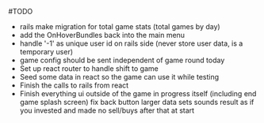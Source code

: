 #TODO
- rails make migration for total game stats (total games by day)
- add the OnHoverBundles back into the main menu
- handle '-1' as unique user id on rails side (never store user data, is a temporary user)
- game config should be sent independent of game round
today
 - Set up react router to handle shift to game
 - Seed some data in react so the game can use it while testing
 - Finish the calls to rails from react
 - Finish everything ui outside of the game in progress itself (including end game splash screen)
fix back button
larger data sets
sounds
result as if you invested and made no sell/buys after that at start
